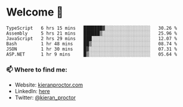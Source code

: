 # Welcome 🦘

<!--START_SECTION:waka-->

```text
TypeScript   6 hrs 15 mins   ███████▓░░░░░░░░░░░░░░░░░   30.26 %
Assembly     5 hrs 21 mins   ██████▒░░░░░░░░░░░░░░░░░░   25.96 %
JavaScript   2 hrs 29 mins   ███░░░░░░░░░░░░░░░░░░░░░░   12.07 %
Bash         1 hr 48 mins    ██▒░░░░░░░░░░░░░░░░░░░░░░   08.74 %
JSON         1 hr 30 mins    █▓░░░░░░░░░░░░░░░░░░░░░░░   07.31 %
ASP.NET      1 hr 9 mins     █▒░░░░░░░░░░░░░░░░░░░░░░░   05.64 %
```

<!--END_SECTION:waka-->

### 📫 Where to find me:

-   Website: [kieranproctor.com](https://kieranproctor.com/)
-   LinkedIn: [here](https://www.linkedin.com/in/kieran-proctor-086b5a159/)
-   Twitter: [@kieran_proctor](https://twitter.com/kieran_proctor)
